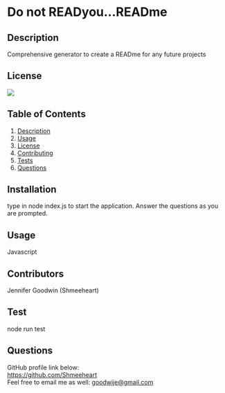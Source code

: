 # Do not READyou...READme 

  ## Description
  Comprehensive generator to create a READme for any future projects

  ## License
  ![](https://img.shields.io/badge/license-GPLundefined-blue)

  ## Table of Contents
  1. [Description](#description)
  2. [Usage](#usage)
  3. [License](#license)  
  4. [Contributing](#contributing)
  5. [Tests](#tests) 
  6. [Questions](#email) 

  ## Installation
  type in node index.js to start the application. Answer the questions as you are prompted.

  ## Usage
  Javascript

  ## Contributors
  Jennifer Goodwin (Shmeeheart)

  ## Test
  node run test

  ## Questions
  GitHub profile link below: </br>
  https://github.com/Shmeeheart
  <br>
  Feel free to email me as well: 
  goodwije@gmail.com
  </br>